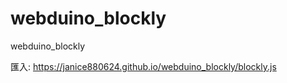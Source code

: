 # webduino_blockly
webduino_blockly

匯入: https://janice880624.github.io/webduino_blockly/blockly.js
